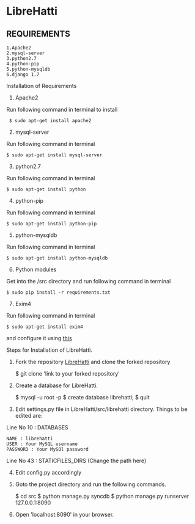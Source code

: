 LibreHatti
==========

REQUIREMENTS
------------
    1.Apache2
    2.mysql-server
    3.python2.7
    4.python-pip
    5.python-mysqldb
    6.django 1.7

Installation of Requirements

1) Apache2

Run following command in terminal to install
    
     $ sudo apt-get install apache2
     
2) mysql-server

Run following command in terminal
    
    $ sudo apt-get install mysql-server
    
3) python2.7

Run following command in terminal
    
    $ sudo apt-get install python
    
4) python-pip

Run following command in terminal
    
    $ sudo apt-get install python-pip

5) python-mysqldb

Run following command in terminal
    
    $ sudo apt-get install python-mysqldb

6) Python modules

Get into the /src directory and run following command in terminal
    
    $ sudo pip install -r requirements.txt

7) Exim4

Run following command in terminal

    $ sudo apt-get install exim4

and configure it using [this](http://www.jsgrewal.com/2013/06/23/configuring-exim4-on-ubuntu/)


Steps for Installation of LibreHatti.

1) Fork the repository [LibreHatti](https://github.com/GreatDevelopers/LibreHatti/) and clone the forked repository
    
    $ git clone 'link to your forked repository'

2) Create a database for LibreHatti.
    
    $ mysql -u root -p
    $ create database librehatti;
    $ quit
    
3) Edit settings.py file in LibreHatti/src/librehatti directory. Things to be edited are:

Line No 10 : DATABASES
    
    NAME : librehatti
    USER : Your MySQL username
    PASSWORD : Your MySQl password
    
Line No 43 : STATICFILES_DIRS (Change the path here)

4) Edit config.py accordingly
    
5) Goto the project directory and run the following commands.
    
    $ cd src
    $ python manage.py syncdb
    $ python manage.py runserver 127.0.0.1:8090
    
6) Open 'localhost:8090' in your browser.
